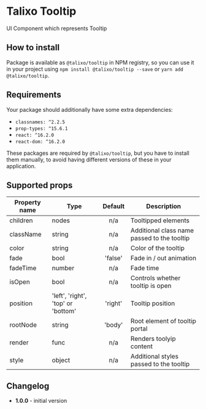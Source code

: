 # Talixo Tooltip

UI Component which represents Tooltip

## How to install

Package is available as `@talixo/tooltip` in NPM registry, so you can use it in your project
using `npm install @talixo/tooltip --save` or `yarn add @talixo/tooltip`.

## Requirements

Your package should additionally have some extra dependencies:

- `classnames: ^2.2.5`
- `prop-types: ^15.6.1`
- `react: ^16.2.0`
- `react-dom: ^16.2.0`

These packages are required by `@talixo/tooltip`, but you have to install them manually,
to avoid having different versions of these in your application.

## Supported props

Property name | Type                               | Default | Description
--------------|------------------------------------|:-------:|-----------------------
children      | nodes                              | n/a     | Tooltipped elements
className     | string                             | n/a     | Additional class name passed to the tooltip
color         | string                             | n/a     | Color of the tooltip
fade          | bool                               | 'false' | Fade in / out animation
fadeTime      | number                             | n/a     | Fade time
isOpen        | bool                               | n/a     | Controls whether tooltip is open
position      | 'left', 'right', 'top' or 'bottom' | 'right' | Tooltip position
rootNode      | string                             | 'body'  | Root element of tooltip portal
render        | func                               | n/a     | Renders toolyip content
style         | object                             | n/a     | Additional styles passed to the tooltip

## Changelog

- **1.0.0** - initial version
